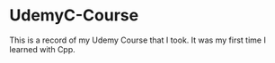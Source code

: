 # UdemyC-Course
This is a record of my Udemy Course that I took. It was my first time I learned with Cpp. 
